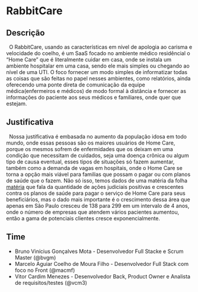 # RabbitCare
## Descrição
&nbsp; O RabbitCare, usando as características em nível de apologia  ao carisma e velocidade do coelho, é um SaaS focado no ambiente médico residêncial o “Home Care” que é literalmente cuidar em casa, onde se instala um ambiente hospitalar em uma casa, sendo ele mais simples ou chegando ao nível de uma UTI. O foco fornecer um modo simples de informatizar todas as coisas que são feitas no papel nesses ambientes, como relatórios, ainda oferecendo uma ponte direta de comunicação da equipe médica(enfermeiros e médicos) de modo formal à distância e fornecer as informações do paciente aos seus médicos e familiares, onde quer que estejam.

## Justificativa
&nbsp; Nossa justificativa é embasada no aumento da população idosa em todo mundo, onde essas pessoas são os maiores usuários de Home Care, porque os mesmos sofrem de enfermidades que os deixam em uma condição que necessitam de cuidados, seja uma doença crônica ou algum tipo de causa eventual, esses tipos de situações só fazem aumentar, também como a demanda de vagas em hospitais, onde o Home Care se torna a opção mais viável para familias que possam o pagar ou com planos de saúde que o fazem. Não só isso, temos dados de uma matéria da folha  [matéria](https://www1.folha.uol.com.br/cotidiano/2017/04/1874421-disparam-decisoes-que-obrigam-planos-de-saude-a-oferecer-servico-home-care.shtml#_=_) que fala da quantidade de ações judiciais positivas e crescentes contra os planos de saúde para pagar o serviço de Home Care para seus beneficiários, mas o dado mais importante é o crescimento dessa área que apenas em São Paulo cresceu de 138 para 299 em um intervalo de 4 anos, onde o número de empresas que atendem vários pacientes aumentou, então a gama de potenciais clientes cresce exponencialmente.

## Time
* Bruno Vinícius Gonçalves Mota - Desenvolvedor Full Stacke e Scrum Master (@bvgm)
* Marcelo Aguiar Coelho de Moura Filho - Desenvolvedor Full Stack com foco no Front (@macmf)
* Vitor Cardim Menezes - Desenvolvedor Back, Product Owner e Analista de requisitos/testes (@vcm3)
